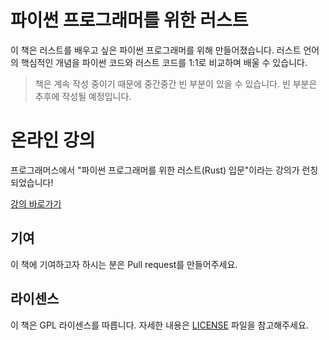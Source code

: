 # 파이썬 프로그래머를 위한 러스트

이 책은 러스트를 배우고 싶은 파이썬 프로그래머를 위해 만들어졌습니다. 러스트 언어의 핵심적인 개념을 파이썬 코드와 러스트 코드를 1:1로 비교하며 배울 수 있습니다.

> 책은 계속 작성 중이기 때문에 중간중간 빈 부분이 있을 수 있습니다. 빈 부분은 추후에 작성될 예정입니다.

# 온라인 강의

프로그래머스에서 "파이썬 프로그래머를 위한 러스트(Rust) 입문"이라는 강의가 런칭되었습니다!

[강의 바로가기](https://school.programmers.co.kr/learn/courses/16130/16130-%ED%8C%8C%EC%9D%B4%EC%8D%AC-%ED%94%84%EB%A1%9C%EA%B7%B8%EB%9E%98%EB%A8%B8%EB%A5%BC-%EC%9C%84%ED%95%9C-%EB%9F%AC%EC%8A%A4%ED%8A%B8rust-%EC%9E%85%EB%AC%B8)

## 기여

이 책에 기여하고자 하시는 분은 Pull request를 만들어주세요.

## 라이센스

이 책은 GPL 라이센스를 따릅니다. 자세한 내용은 [LICENSE](LICENSE) 파일을 참고해주세요.

